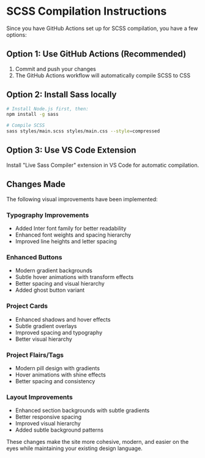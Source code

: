 # SCSS Compilation Instructions

Since you have GitHub Actions set up for SCSS compilation, you have a few options:

## Option 1: Use GitHub Actions (Recommended)
1. Commit and push your changes
2. The GitHub Actions workflow will automatically compile SCSS to CSS

## Option 2: Install Sass locally
```bash
# Install Node.js first, then:
npm install -g sass

# Compile SCSS
sass styles/main.scss styles/main.css --style=compressed
```

## Option 3: Use VS Code Extension
Install "Live Sass Compiler" extension in VS Code for automatic compilation.

## Changes Made
The following visual improvements have been implemented:

### Typography Improvements
- Added Inter font family for better readability
- Enhanced font weights and spacing hierarchy
- Improved line heights and letter spacing

### Enhanced Buttons
- Modern gradient backgrounds
- Subtle hover animations with transform effects
- Better spacing and visual hierarchy
- Added ghost button variant

### Project Cards
- Enhanced shadows and hover effects
- Subtle gradient overlays
- Improved spacing and typography
- Better visual hierarchy

### Project Flairs/Tags
- Modern pill design with gradients
- Hover animations with shine effects
- Better spacing and consistency

### Layout Improvements
- Enhanced section backgrounds with subtle gradients
- Better responsive spacing
- Improved visual hierarchy
- Added subtle background patterns

These changes make the site more cohesive, modern, and easier on the eyes while maintaining your existing design language.
</content>
</invoke>